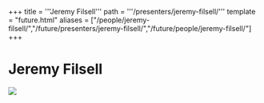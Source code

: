 +++
title = '''Jeremy Filsell'''
path = '''/presenters/jeremy-filsell/'''
template = "future.html"
aliases = ["/people/jeremy-filsell/","/future/presenters/jeremy-filsell/","/future/people/jeremy-filsell/"]
+++

<h1>Jeremy Filsell</h1>

<img class="speaker-photo" src="https://custom.cvent.com/C3A4539B19F74ABCB6FCE437F6BC0A74/files/event/910aaf2914d44586a56fbd0b3b2c31c0/b0f238770ae9473bb3a09f53e82683d0.jpeg">

